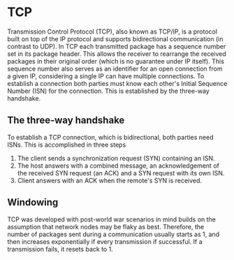# TCP

Transmission Control Protocol (TCP), also known as TCP/IP, is a protocol built
on top of the IP protocol and supports bidirectional communication (in contrast
to UDP). In TCP each transmitted package has a sequence number set in its
package header. This allows the receiver to rearrange the received packages in
their original order (which is no guarantee under IP itself). This sequence
number also serves as an identifier for an open connection from a given IP,
considering a single IP can have multiple connections. To establish a connection
both parties must know each other's Initial Sequence Number (ISN) for the
connection. This is established by the three-way handshake.

## The three-way handshake

To establish a TCP connection, which is bidirectional, both parties need ISNs.
This is accomplished in three steps

1. The client sends a synchronization request (SYN) containing an ISN.
2. The host answers with a combined message, an acknowledgement of the received
   SYN request (an ACK) and a SYN request with its own ISN.
3. Client answers with an ACK when the remote's SYN is received.

## Windowing

TCP was developed with post-world war scenarios in mind builds on the assumption
that network nodes may be flaky as best. Therefore, the number of packages sent
during a communication usually starts as 1, and then increases exponentially if
every transmission if successful. If a transmission fails, it resets back to 1.
